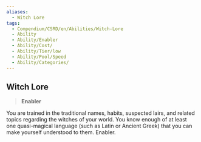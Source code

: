 ```yaml
---
aliases:
  - Witch Lore
tags:
  - Compendium/CSRD/en/Abilities/Witch-Lore
  - Ability
  - Ability/Enabler
  - Ability/Cost/
  - Ability/Tier/low
  - Ability/Pool/Speed
  - Ability/Categories/
---
```

    
## Witch Lore                                                       
>**Enabler**    
    
You are trained in the traditional names, habits, suspected lairs, and related topics regarding the witches of your world. You know enough of at least one quasi-magical language (such as Latin or Ancient Greek) that you can make yourself understood to them. Enabler.  
